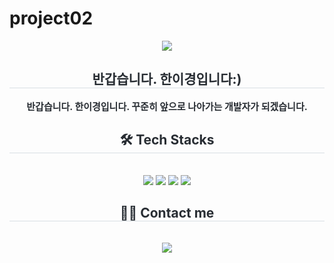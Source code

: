 # project02
<div align= "center">
    <img src="https://capsule-render.vercel.app/api?type=rounded&color=0:f09898,100:f5e161&height=120&text=Welcome%20to%20I%20Kyung%20hub&animation=fadeIn&fontColor=ffffff&fontSize=40" />
    </div>
    <div align= "center"> 
    <h2 style="border-bottom: 1px solid #d8dee4; color: #282d33;"> 반갑습니다. 한이경입니다:) </h2>  
    <div style="font-weight: 700; font-size: 15px; text-align: center; color: #282d33;"> 반갑습니다. 한이경입니다. </li>꾸준히 앞으로 나아가는 개발자가 되겠습니다. </div> 
    </div>
    <div align= "center">
    <h2 style="border-bottom: 1px solid #d8dee4; color: #282d33;"> 🛠️ Tech Stacks </h2> <br> 
    <div style="margin: 0 auto; text-align: center;" align= "center"> <img src="https://img.shields.io/badge/HTML5-E34F26?style=flat-square&logo=HTML5&logoColor=white">
          <img src="https://img.shields.io/badge/Javascript-F7DF1E?style=flat-square&logo=Javascript&logoColor=white">
          <img src="https://img.shields.io/badge/Slack-4A154B?style=flat-square&logo=Slack&logoColor=white">
          <img src="https://img.shields.io/badge/CSS3-1572B6?style=flat-square&logo=CSS3&logoColor=white">
          </div>
    </div>
    <div align= "center">
    <h2 style="border-bottom: 1px solid #d8dee4; color: #282d33;"> 🧑‍💻 Contact me </h2> <br> 
    <div align= "center"> <a href=mailto:egh4870@gmail.com> <img src="https://img.shields.io/badge/Gmail-EA4335?style=flat-square&logo=Gmail&logoColor=white&link=mailto:egh4870@gmail.com"> </a>
          </div>  <br> 
    <div align= "center">  </div> 
    </div>
    
